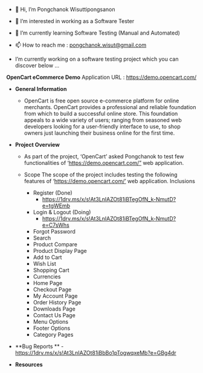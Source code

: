- 👋 Hi, I’m Pongchanok Wisuttipongsanon
- 👀 I’m interested in working as a Software Tester
- 🌱 I’m currently learning Software Testing (Manual and Automated)
- 📫 How to reach me : pongchanok.wisut@gmail.com 

- I’m currently working on a software testing project which you can discover below ...

**OpenCart eCommerce Demo**
Application URL : https://demo.opencart.com/
- **General Information**
  - OpenCart is free open source e-commerce platform for online merchants.
OpenCart provides a professional and reliable foundation from which to build a
successful online store. This foundation appeals to a wide variety of users;
ranging from seasoned web developers looking for a user-friendly interface to
use, to shop owners just launching their business online for the first time.

- **Project Overview**
  - As part of the project, ‘OpenCart’ asked Pongchanok to test few functionalities of
‘https://demo.opencart.com/” web application.

  - Scope
The scope of the project includes testing the following features of
‘https://demo.opencart.com/’ web application.
  Inclusions
    - Register (Done)
      - https://1drv.ms/x/s!At3LnIAZOt81iBTegOfN_k-NmutD?e=tgWEmb
    - Login & Logout (Doing)
      - https://1drv.ms/x/s!At3LnIAZOt81iBTegOfN_k-NmutD?e=C7sWhs
    - Forgot Password
    - Search
    - Product Compare
    - Product Display Page
    - Add to Cart
    - Wish List
    - Shopping Cart
    - Currencies
    - Home Page
    - Checkout Page
    - My Account Page
    - Order History Page
    - Downloads Page
    - Contact Us Page
    - Menu Options
    - Footer Options
    - Category Pages

- **Bug Reports **
    -https://1drv.ms/x/s!At3LnIAZOt81iBbBo1pTogwqxeMb?e=GBg4dr
    
- **Resources**

<!---
PongchanokWisut/PongchanokWisut is a ✨ special ✨ repository because its `README.md` (this file) appears on your GitHub profile.
You can click the Preview link to take a look at your changes.
--->
